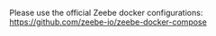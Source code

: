 Please use the official Zeebe docker configurations: https://github.com/zeebe-io/zeebe-docker-compose
